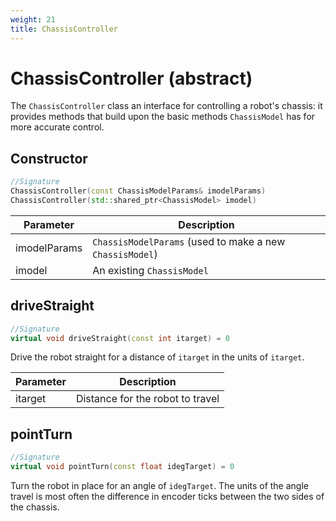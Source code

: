 ```yaml
---
weight: 21
title: ChassisController
---
```


# ChassisController (abstract)

The `ChassisController` class an interface for controlling a robot's chassis: it provides methods that build upon the basic methods `ChassisModel` has for more accurate control.

## Constructor

```c++
//Signature
ChassisController(const ChassisModelParams& imodelParams)
ChassisController(std::shared_ptr<ChassisModel> imodel)
```

Parameter | Description
----------|------------
imodelParams | `ChassisModelParams` (used to make a new `ChassisModel`)
imodel | An existing `ChassisModel`

## driveStraight

```c++
//Signature
virtual void driveStraight(const int itarget) = 0
```

Drive the robot straight for a distance of `itarget` in the units of `itarget`.

Parameter | Description
----------|------------
itarget | Distance for the robot to travel

## pointTurn

```c++
//Signature
virtual void pointTurn(const float idegTarget) = 0
```

Turn the robot in place for an angle of `idegTarget`. The units of the angle travel is most often the difference in encoder ticks between the two sides of the chassis.
